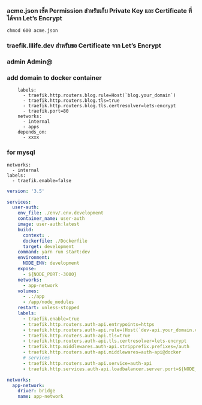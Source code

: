
### acme.json เซ็ต Permission สำหรับเก็บ Private Key และ Certificate ที่ได้จาก Let’s Encrypt
``` chmod 600 acme.json ```

### traefik.lllife.dev สำหรับขอ Certificate จาก Let’s Encrypt

### admin  Admin@


### add domain to docker container
```
    labels:
      - traefik.http.routers.blog.rule=Host(`blog.your_domain`)
      - traefik.http.routers.blog.tls=true
      - traefik.http.routers.blog.tls.certresolver=lets-encrypt
      - traefik.port=80
    networks:
      - internal
      - apps
    depends_on:
      - xxxx
```

### for mysql
```
networks:
  - internal
labels:
  - traefik.enable=false
```

```yml
version: '3.5'

services:
  user-auth:
    env_file: ./env/.env.development
    container_name: user-auth
    image: user-auth:latest
    build:
      context: .
      dockerfile: ./Dockerfile
      target: development
    command: yarn run start:dev
    environment:
      NODE_ENV: development
    expose:
      - ${NODE_PORT:-3000}
    networks:
      - app-network
    volumes:
      - .:/app
      - /app/node_modules
    restart: unless-stopped
    labels:
      - traefik.enable=true
      - traefik.http.routers.auth-api.entrypoints=https
      - traefik.http.routers.auth-api.rule=(Host(`dev-api.your_domain.com`) && PathPrefix(`/auth{regex:$$|/.*}`))
      - traefik.http.routers.auth-api.tls=true
      - traefik.http.routers.auth-api.tls.certresolver=lets-encrypt
      - traefik.http.middlewares.auth-api.stripprefix.prefixes=/auth
      - traefik.http.routers.auth-api.middlewares=auth-api@docker
      # services
      - traefik.http.routers.auth-api.service=auth-api
      - traefik.http.services.auth-api.loadbalancer.server.port=${NODE_PORT}

networks:
  app-network:
    driver: bridge
    name: app-network

```